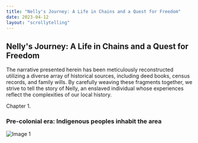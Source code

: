 ```yaml
---
title: "Nelly's Journey: A Life in Chains and a Quest for Freedom"
date: 2023-04-12
layout: "scrollytelling"
---
```


## Nelly's Journey: A Life in Chains and a Quest for Freedom

The narrative presented herein has been meticulously reconstructed utilizing a diverse array of historical sources, including deed books, census records, and family wills. By carefully weaving these fragments together, we strive to tell the story of Nelly, an enslaved individual whose experiences reflect the complexities of our local history.


<div class="scroll-section" id="chapter1">
  <div class="text-content">
    <div class="chapter-heading">
      <span class="chapter-number">Chapter 1.</span>
      <h3 class="chapter-title">Pre-colonial era: Indigenous peoples inhabit the area</h3>
    </div>
    <p></p>
  </div>
  <div class="image-container">
  <img src="/images/nelly/nelly0.png" alt="Image 1" />
  </div>
</div>
